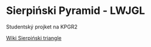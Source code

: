 # Sierpiński Pyramid - LWJGL

Studentský projket na KPGR2

[Wiki Sierpiński triangle](https://en.wikipedia.org/wiki/Sierpi%C5%84ski_triangle)